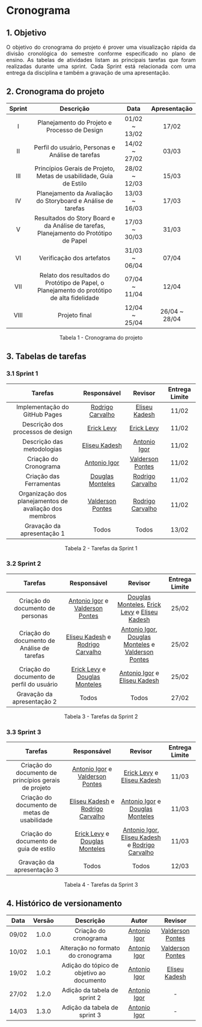 # Cronograma

## 1. Objetivo

<p align="justify">
O objetivo do cronograma do projeto é prover uma visualização rápida da divisão cronológica do semestre conforme especificado no plano de ensino. As tabelas de atividades listam as principais tarefas que foram realizadas durante uma sprint. Cada Sprint está relacionada com uma entrega da disciplina e também a gravação de uma apresentação.
</p>

## 2. Cronograma do projeto

| Sprint | Descrição       | Data                                           | Apresentação        |
| :------: | :----------: | :---------------------------------------------------: | :------------: |
| I    | Planejamento do Projeto e Processo de Design | 01/02 ~ 13/02 | 17/02 |
| II    | Perfil do usuário, Personas e Análise de tarefas | 14/02 ~ 27/02 | 03/03 |
| III    | Princípios Gerais de Projeto, Metas de usabilidade, Guia de Estilo | 28/02 ~ 12/03 | 15/03 |
| IV    | Planejamento da Avaliação do Storyboard e Análise de tarefas | 13/03 ~ 16/03 | 17/03 |
| V    | Resultados do Story Board e da Análise de tarefas, Planejamento do Protótipo de Papel | 17/03 ~ 30/03 | 31/03  |
| VI    | Verificação dos artefatos | 31/03 ~ 06/04 | 07/04 |
| VII    | Relato dos resultados do Protótipo de Papel, o Planejamento do protótipo de alta fidelidade | 07/04 ~ 11/04 | 12/04 |
| VIII    | Projeto final | 12/04 ~ 25/04 | 26/04 ~ 28/04 |

<center>
  Tabela 1 - Cronograma do projeto
</center>

## 3. Tabelas de tarefas 

### 3.1 Sprint 1
| Tarefas         | Responsável | Revisor   | Entrega Limite |
| :-----:         | :---------: | :-----:   | :--------------: |
| Implementação do GitHub Pages    | [Rodrigo Carvalho](https://github.com/Rocsantos)	    | [Eliseu Kadesh](https://github.com/eliseukadesh67)    | 11/02            |
| Descrição dos processos de design | [Erick Levy](https://github.com/ErickLevy)	      | [Erick Levy](https://github.com/ErickLevy)      | 11/02            |
| Descrição das metodologias | [Eliseu Kadesh](https://github.com/eliseukadesh67)      | [Antonio Igor](https://github.com/antonioigorcarvalho)   | 11/02            |
| Criação do Cronograma | [Antonio Igor](https://github.com/antonioigorcarvalho)     | [Valderson Pontes](https://github.com/valdersonjr) | 11/02            |
| Criação das Ferramentas | [Douglas Monteles](https://github.com/DouglasMonteles)     | [Rodrigo Carvalho](https://github.com/Rocsantos) | 11/02            |
| Organização dos planejamentos de avaliação dos membros | [Valderson Pontes](https://github.com/valdersonjr)| [Rodrigo Carvalho](https://github.com/Rocsantos)   | 11/02            |
| Gravação da apresentação 1  | Todos       | Todos     | 13/02            |

<center>
  Tabela 2 - Tarefas da Sprint 1
</center>

### 3.2 Sprint 2
| Tarefas         | Responsável | Revisor   | Entrega Limite |
| :-----:         | :---------: | :-----:   | :--------------: |
| Criação do documento de personas  | [Antonio Igor](https://github.com/antonioigorcarvalho) e [Valderson Pontes](https://github.com/valdersonjr) | [Douglas Monteles](https://github.com/douglasmonteles), [Erick Levy](https://github.com/ericklevy) e [Eliseu Kadesh](https://github.com/eliseukadesh67)    | 25/02 |
| Criação do documento de Análise de tarefas  | [Eliseu Kadesh](https://github.com/eliseukadesh67) e [Rodrigo Carvalho](https://github.com/Rocsantos) | [Antonio Igor](https://github.com/antonioigorcarvalho), [Douglas Monteles](https://github.com/douglasmonteles) e [Valderson Pontes](https://github.com/valdersonjr) | 25/02 |
| Criação do documento de perfil do usuário  | [Erick Levy](https://github.com/ericklevy) e [Douglas Monteles](https://github.com/douglasmonteles) | [Antonio Igor](https://github.com/antonioigorcarvalho) e [Eliseu Kadesh](https://github.com/eliseukadesh67) | 25/02 |
| Gravação da apresentação 2  | Todos       | Todos     | 27/02 |

<center>
  Tabela 3 - Tarefas da Sprint 2
</center>

### 3.3 Sprint 3
| Tarefas         | Responsável | Revisor   | Entrega Limite |
| :-----:         | :---------: | :-----:   | :--------------: |
| Criação do documento de princípios gerais de projeto  | [Antonio Igor](https://github.com/antonioigorcarvalho) e [Valderson Pontes](https://github.com/valdersonjr) | [Erick Levy](https://github.com/ericklevy) e [Eliseu Kadesh](https://github.com/eliseukadesh67) | 11/03 |
| Criação do documento de metas de usabilidade  | [Eliseu Kadesh](https://github.com/eliseukadesh67) e [Rodrigo Carvalho](https://github.com/Rocsantos) | [Antonio Igor](https://github.com/antonioigorcarvalho) e [Douglas Monteles](https://github.com/douglasmonteles) | 11/03 |
| Criação do documento de guia de estilo | [Erick Levy](https://github.com/ericklevy) e [Douglas Monteles](https://github.com/douglasmonteles) | [Antonio Igor](https://github.com/antonioigorcarvalho), [Eliseu Kadesh](https://github.com/eliseukadesh67) e [Rodrigo Carvalho](https://github.com/Rocsantos) | 11/03 |
| Gravação da apresentação 3 | Todos | Todos | 12/03 |

<center>
  Tabela 4 - Tarefas da Sprint 3
</center>

## 4. Histórico de versionamento

| Data  | Versão | Descrição | Autor | Revisor |
| :--:  | :----: | :-------: | :---: | :-----: |
| 09/02 | 1.0.0  | Criação do cronograma                     | [Antonio Igor](https://github.com/antonioigorcarvalho) | [Valderson Pontes](https://github.com/valdersonjr)
| 10/02 | 1.0.1  | Alteração no formato do cronograma        | [Antonio Igor](https://github.com/antonioigorcarvalho) | [Valderson Pontes](https://github.com/valdersonjr)
| 19/02 | 1.0.2  | Adição do tópico de objetivo ao documento | [Antonio Igor](https://github.com/antonioigorcarvalho) | [Eliseu Kadesh](https://github.com/eliseukadesh67)
| 27/02 | 1.2.0  | Adição da tabela de sprint 2 | [Antonio Igor](https://github.com/antonioigorcarvalho) | -
| 14/03 | 1.3.0  | Adição da tabela de sprint 3 | [Antonio Igor](https://github.com/antonioigorcarvalho) | -
